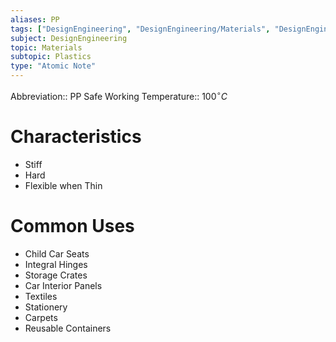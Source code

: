 ```yaml
---
aliases: PP
tags: ["DesignEngineering", "DesignEngineering/Materials", "DesignEngineering/Materials/Plastics", "DesignEngineering/Materials/Plastics/Materials"]
subject: DesignEngineering
topic: Materials
subtopic: Plastics
type: "Atomic Note"
---
```


Abbreviation:: PP
Safe Working Temperature:: $100^{\circ}C$

# Characteristics
 - Stiff
 - Hard
 - Flexible when Thin

# Common Uses
 - Child Car Seats
 - Integral Hinges
 - Storage Crates
 - Car Interior Panels
 - Textiles
 - Stationery
 - Carpets
 - Reusable Containers